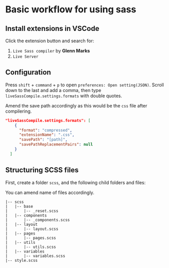 # Basic workflow for using sass

## Install extensions in VSCode
Click the extension button and search for:

1. `Live Sass compiler` by **Glenn Marks**
2. `Live Server`

## Configuration
Press `shift` + `command` + `p` to open `preferences: Open setting(JSON)`.
Scroll down to the last and add a comma, then type `liveSassCompile.settings.formats` with double quotes.

Amend the save path accordingly as this would be the `css` file after compilering.

```json
"liveSassCompile.settings.formats": [
    {
      "format": "compressed",
      "extensionName": ".css",
      "savePath": "[path]",
      "savePathReplacementPairs": null
    }
  ]
```
## Structuring SCSS files
First, create a folder `scss`, and the following child folders and files:

You can amend name of files accordingly.

```
|-- scss
|   |-- base
|       |-- _reset.scss
|   |-- components
|       |-- _components.scss
|   |-- layout
|       |-- layout.scss
|   |-- pages
|       |-- pages.scss
|   |-- utils
|       |-- utils.scss
|   |-- variables
|       |-- variables.scss
|-- style.scss
```


